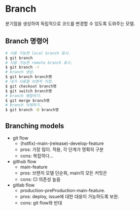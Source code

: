 # Branch
분기점을 생성하여 독립적으로 코드를 변경할 수 있도록 도와주는 모델.

## Branch 명령어
```bash
# 사용 가능한 local branch 표시.
$ git branch
# 사용 가능한 remote branch 표시.
$ git branch -r
# branch 생성.
$ git branch branch명
# 내가 사용할 브랜치 지정.
$ git checkout branch명
$ git switch branch명
# branch 병합하기.
$ git merge branch명
# branch 삭제하기.
$ git branch -D branch명
```

## Branching models
- git flow
	- (hotfix)-main-(release)-develop-feature
	- pros: 가장 많이. 적용, 각 단계가 명확히 구분
	- cons: 복잡하다...
- github flow
	- main-feature
	- pros: 브랜치 모델 단순화, main의 모든 커밋은
	- cons: CI 의존성 높음
- gitlab flow
	- production-preProduction-main-feature.
	- pros: deploy, issue에 대한 대응이 가능하도록 보완.
	- cons: git flow와 반대
